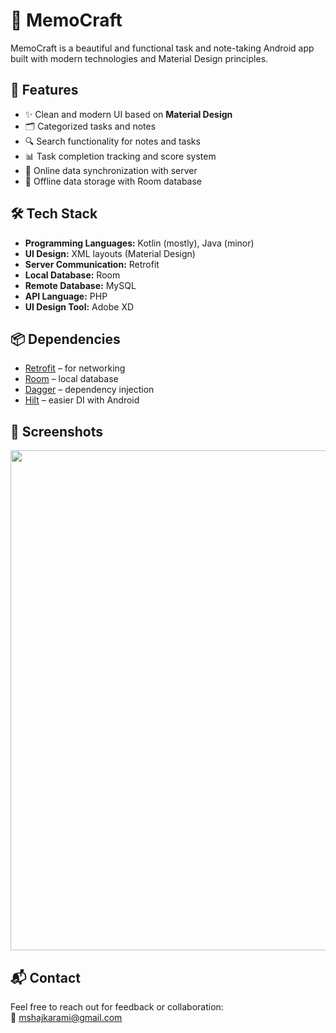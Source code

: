 # 📝 MemoCraft

MemoCraft is a beautiful and functional task and note-taking Android app built with modern technologies and Material Design principles.

## 📌 Features

- ✨ Clean and modern UI based on **Material Design**
- 🗂️ Categorized tasks and notes
- 🔍 Search functionality for notes and tasks
- 📊 Task completion tracking and score system
- 🔗 Online data synchronization with server
- 💾 Offline data storage with Room database

## 🛠️ Tech Stack

- **Programming Languages:** Kotlin (mostly), Java (minor)
- **UI Design:** XML layouts (Material Design)
- **Server Communication:** Retrofit
- **Local Database:** Room
- **Remote Database:** MySQL
- **API Language:** PHP
- **UI Design Tool:** Adobe XD

## 📦 Dependencies

- [Retrofit](https://square.github.io/retrofit/) – for networking
- [Room](https://developer.android.com/jetpack/androidx/releases/room) – local database
- [Dagger](https://dagger.dev/) – dependency injection
- [Hilt](https://developer.android.com/training/dependency-injection/hilt-android) – easier DI with Android

## 📸 Screenshots

<div align="center">
  <img src="mshajkarami_dribbble.png" width="800"/>
</div>

## 📬 Contact

Feel free to reach out for feedback or collaboration:  
📧 mshajkarami@gmail.com
